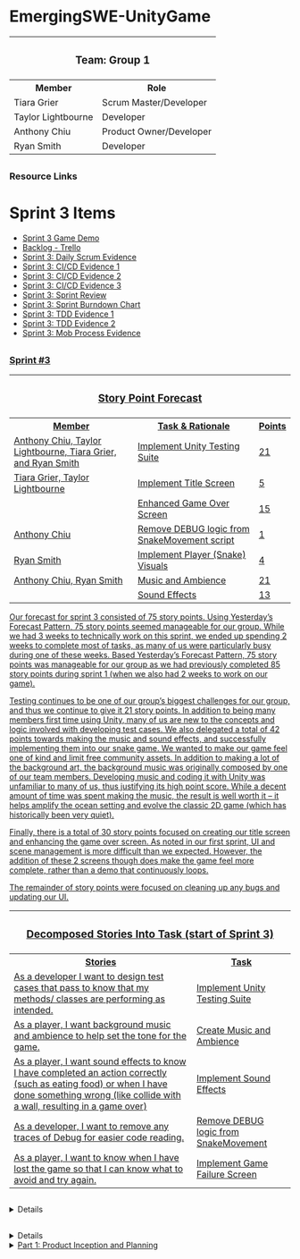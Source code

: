 <h1>EmergingSWE-UnityGame</h1>

<table>
  <tr>
    <th colspan="2"><h3>Team: Group 1</h3></th>
  </tr>
  <tr>
    <th>Member</th>
    <th>Role</th>
  </tr>
  <tr>
    <td>Tiara Grier</td>
    <td>Scrum Master/Developer</td>
  </tr>
  <tr>
    <td>Taylor Lightbourne</td>
    <td>Developer</td>
  </tr>
  <tr>
    <td>Anthony Chiu</td>
    <td>Product Owner/Developer</td>
  </tr>
  <tr>
    <td>Ryan Smith</td>
    <td>Developer</td>
  </tr>
</table>

## <h3>Resource Links</h3>
<h1>Sprint 3 Items</h1>
<ul>
  <li><a href="https://swegroup1.itch.io/sea-snake" target="_blank">Sprint 3 Game Demo</a></li>
  <li><a href="https://trello.com/b/UdariJbe/snake-game" target="_blank">Backlog - Trello</a></li>
  <li><a href="https://github.com/ryan-matthew-smith/EmergingSWE-UnityGame/blob/main/Documents/Sprint%203/sprint3_scrum_check_evidence.PNG" target="_blank">Sprint 3: Daily Scrum Evidence</a></li>
  <li><a href="https://github.com/ryan-matthew-smith/EmergingSWE-UnityGame/blob/main/Documents/Sprint%203/sprint3_CICD_evidence_1.png" target="_blank">Sprint 3: CI/CD Evidence 1</a></li>
  <li><a href="https://github.com/ryan-matthew-smith/EmergingSWE-UnityGame/blob/main/Documents/Sprint%203/sprint3_CICD_evidence_2.png" target="_blank">Sprint 3: CI/CD Evidence 2</a></li>
  <li><a href="https://github.com/ryan-matthew-smith/EmergingSWE-UnityGame/blob/main/Documents/Sprint%202/CI_CD_evidence_3.png" target="_blank">Sprint 3: CI/CD Evidence 3</a></li>
  <li><a href="https://github.com/ryan-matthew-smith/EmergingSWE-UnityGame/blob/main/Documents/Sprint%203/sprint_3_sprint_review.pdf" target="_blank">Sprint 3: Sprint Review</a></li>
  <li><a href="https://github.com/ryan-matthew-smith/EmergingSWE-UnityGame/blob/main/Documents/Sprint%203/sprint_3_burndown_chart.png" target="_blank">Sprint 3: Sprint Burndown Chart</a></li>
  <li><a href="https://github.com/ryan-matthew-smith/EmergingSWE-UnityGame/blob/main/Documents/Sprint%203/sprint3_test_part_1.png" target="_blank">Sprint 3: TDD Evidence 1</a></li>
  <li><a href="https://github.com/ryan-matthew-smith/EmergingSWE-UnityGame/blob/main/Documents/Sprint%203/sprint3_test_part_2.png" target="_blank">Sprint 3: TDD Evidence 2</a></li>
  <li><a href="https://github.com/ryan-matthew-smith/EmergingSWE-UnityGame/blob/main/Documents/Sprint%203/sprint_3_mob_evidence.png" target ="_blank">Sprint 3: Mob Process Evidence</li>
</ul>
    
## <h3>Sprint #3</h3>
<table>
<tr>
  <th colspan ="3">
    <h3>
      Story Point Forecast
    </h3> 
      
  </th>
    <tr>
    <th>Member</th>
    <th>Task & Rationale</th>
    <th>Points</th>
  </tr>
  <tr>
    <td>Anthony Chiu, Taylor Lightbourne, Tiara Grier, and Ryan Smith</td>
    <td>Implement Unity Testing Suite</td>
    <td>21</td>
    
  </tr>
      <tr>
    <td>Tiara Grier, Taylor Lightbourne</td>
    <td>Implement Title Screen</td>
    <td>5</td>
  </tr>
        <tr>
          <td></td>
    <td>Enhanced Game Over Screen</td>
    <td>15</td>
  </tr>
      <tr>
    <td>Anthony Chiu</td>
    <td>Remove DEBUG logic from SnakeMovement script</td>
    <td>1</td>
       </tr>
    <tr>
    <td>Ryan Smith</td>
    <td>Implement Player (Snake) Visuals </td>
    <td>4</td>
       </tr>
    <tr>
    <td>Anthony Chiu, Ryan Smith</td>
    <td>Music and Ambience </td>
    <td>21</td>
       </tr>
           <tr>
             <td></td>
    <td>Sound Effects </td>
    <td>13</td>
       </tr>

</tr>
  
</table>

  <p>
  Our forecast for sprint 3 consisted of 75 story points. Using Yesterday’s Forecast Pattern, 75 story points seemed manageable for our group. While we had 3 weeks to technically work on this sprint, we ended up spending 2 weeks to complete most of tasks, as many of us were particularly busy during one of these weeks. Based  Yesterday’s Forecast Pattern, 75 story points was manageable for our group as we had previously completed 85 story points during sprint 1 (when we also had 2 weeks to work on our game).  
    
  Testing continues to be one of our group’s biggest challenges for our group, and thus we continue to give it 21 story points. In addition to being many members first time using Unity, many of us are new to the concepts and logic involved with developing test cases. We also delegated a total of 42 points towards making the music and sound effects, and successfully implementing them into our snake game. We wanted to make our game feel one of kind and limit free community assets. In addition to making a lot of the background art, the background music was originally composed by one of our team members. Developing music and coding it with Unity was unfamiliar to many of us, thus justifying its high point score. While a decent amount of time was spent making the music, the result is well worth it – it helps amplify the ocean setting and evolve the classic 2D game (which has historically been very quiet). 

  Finally, there is a total of 30 story points focused on creating our title screen and enhancing the game over screen. As noted in our first sprint, UI and scene management is more difficult than we expected. However, the addition of these 2 screens though does make the game feel more complete, rather than a demo that continuously loops. 

  The remainder of story points were focused on cleaning up any bugs and updating our UI. 
  </p>
  
<table>
  <tr>
  <th colspan ="2">
    <h3>
      Decomposed Stories Into Task (start of Sprint 3)
    </h3> 
      </th>
    <tr>
    <th>Stories</th>
    <th>Task</th>
   </tr>
   <tr>
    <td>As a developer I want to design test cases that pass to know that my methods/ classes are performing as intended.</td>
    <td>Implement Unity Testing Suite</td>
  </tr>
     <tr>
    <td>As a player, I want background music and ambience to help set the tone for the game.</td>
    <td>Create Music and Ambience</td>
  </tr>
       <tr>
    <td>As a player, I want sound effects to know I have completed an action correctly (such as eating food) or when I have done something wrong (like collide with a wall, resulting in a game over)</td>
    <td>Implement Sound Effects</td>
  </tr>
           <tr>
    <td>As a developer, I want to remove any traces of Debug for easier code reading.</td>
    <td>Remove DEBUG logic from SnakeMovement</td>
  </tr>
             <tr>
    <td>As a player, I want to know when I have lost the game so that I can know what to avoid and try again.</td>
    <td>Implement Game Failure Screen</td>
  </tr>
</table>


##
<details>
<summary>Sprint #2</summary>
<h1>Sprint 2</h1>
  <h3>Resource Links</h3>

<ul>
  <li><a href="https://swegroup1.itch.io/snake-3d-sprint-1-demo" target="_blank">Sprint 2 Game Demo</a></li>
  <li><a href="https://trello.com/b/UdariJbe/snake-game" target="_blank">Backlog - Trello</a></li>
  <li><a href="https://github.com/ryan-matthew-smith/EmergingSWE-UnityGame/blob/main/Documents/Sprint%202/scrum_check_evidence.PNG" target="_blank">Sprint 2: Daily Scrum Evidence</a></li>
  <li><a href="https://github.com/ryan-matthew-smith/EmergingSWE-UnityGame/blob/main/Documents/Sprint%202/ci_cd_evidence.PNG" target="_blank">Sprint 2: CI/CD Evidence 1</a></li>
  <li><a href="https://github.com/ryan-matthew-smith/EmergingSWE-UnityGame/blob/main/Documents/Sprint%202/CI_CD_evidence_2.png" target="_blank">Sprint 2: CI/CD Evidence 2</a></li>
  <li><a href="https://github.com/ryan-matthew-smith/EmergingSWE-UnityGame/blob/main/Documents/Sprint%202/CI_CD_evidence_3.png" target="_blank">Sprint 2: CI/CD Evidence 3</a></li>
  <li><a href="https://github.com/ryan-matthew-smith/EmergingSWE-UnityGame/blob/main/Documents/Sprint%202/sprint2_review.PNG" target="_blank">Sprint 2: Sprint Review</a></li>
  <li><a href="https://github.com/ryan-matthew-smith/EmergingSWE-UnityGame/blob/main/Documents/Sprint%202/sprint2_burndown.PNG" target="_blank">Sprint 2: Sprint Burndown Chart</a></li>
  <li><a href="https://github.com/ryan-matthew-smith/EmergingSWE-UnityGame/blob/main/Documents/Sprint%202/test_sprint_2.png" target="_blank">Sprint 2: TDD Evidence</a></li>
  <li><a href="https://github.com/ryan-matthew-smith/EmergingSWE-UnityGame/blob/main/Documents/Sprint%202/mob_sprint_2.png" target ="_blank">Sprint 2: Mob Process Evidence</li>
  <li><a href="https://github.com/ryan-matthew-smith/EmergingSWE-UnityGame/blob/main/Documents/Sprint%202/mob_sprint_2_second_picture.png" target ="_blank">Sprint 2: Mob Process Evidence 2</li>
</ul>

<table>
  <tr>
    <th colspan ="3">
      <h3>
        Story Point Forecast
      </h3> 
    </th>
      <tr>
      <th>Member</th>
      <th>Task & Rationale</th>
      <th>Points</th>
    </tr>
    <tr>
      <td>Anthony Chiu, Taylor Lightbourne, Tiara Grier, and Ryan Smith</td>
      <td>Implement Unity Testing Suite</td>
      <td>21</td>
    </tr>
    <tr>
      <td></td>
      <td>Implement CI/CD Implementation for Unity</td>
      <td>21</td>
    </tr>
    <tr>
      <td>Taylor Lightbourne</td>
      <td>Implement Game Failure Screen</td>
      <td>8</td>
  </tr>
        <tr>
      <td>Tiara Grier</td>
      <td>Fix Score Bugs</td>
      <td>5</td>
    </tr>
          <tr>
      <td></td>
      <td>Update Points UI to Increase on Food Collect</td>
      <td>4</td>
    </tr>
      <tr>
      <td>Ryan Smith</td>
      <td>Environment Visuals</td>
      <td>4</td>
        </tr>
  </tr>
</table>

<p>
  Our forecast for sprint 2 consisted of 63 points. This is close to our Sprint 1 which had 85 story points. We did yesterday's forcast pattern to account that 3/11-3/15 was KSU's Spring Break period, so we planned to do a little bit less this sprint to give every one some well deserved rest. 21 of our points were focused on creating more test cases; this was an unexpected challenge for everyone during Sprint 1 due to our limited knowledge of testing in software. We suspected that this would be another challenge during this sprint and gave it 21 story points. The other 21 story points were also focused on implementing a CI/CD which was a new concept for everyone on the team. We feel we scored this appropriately as part of this task included researching what CI/CD are available (and ideally free), and learning how to integrate with Github. We ended up using Github Action. These 2 tasks were are most challenging parts of Sprint 2, which is why every team member was involved. We focused more of our energy on these tasks over this 1 week span; based on previous sprint, it seems the team can handle ~40 story points per week with a full team. While 23 remaining story points may seem like a lot, most of them were focused on either implementing features we were working on towards the end of Sprint 1 but did not finish, or making small tweaks and bug fixes to the game's appearance. These tasks were not as complicated as testing or CI/CD, and thus were completed relatively quickly with little strain on the team.   
</p>

<table>
  <tr>
  <th colspan ="2">
    <h3>
      Decomposed Stories Into Task (start of Sprint 2)
    </h3> 
      </th>
    <tr>
    <th>Stories</th>
    <th>Task</th>
   </tr>
   <tr>
    <td>As a developer I want to design test cases that pass to know that my methods/ classes are performing as intended.</td>
    <td>Implement Unity Testing Suite</td>
  </tr>
     <tr>
    <td>As a developer I want to design CI/CD that should pass all of the team's test to ensure everything in our repository works properly.</td>
    <td>Implement CI/CD Implementation for Unity/Git</td>
  </tr>
       <tr>
    <td>As the player, I would like a visually appealing world to play in.</td>
    <td>Environment Visuals</td>
  </tr>
           <tr>
    <td>As a player, I want to make sure my Hi-Score saves without issues. </td>
    <td>Fix Score Bugs</td>
  </tr>
             <tr>
    <td>As a player, I want to know the progress of my score.</td>
    <td>Update Point Progress Bar</td>
  </tr>

  <tr>
    <td>As the player, I want to have a into/ title screen to help set the atmosphere of the game, and also prompt me to start the game when I am ready. </td>
    <td>Implement Title Screen</td>
  </tr>


  <tr>
    <td>As the player, I want to be able to add additional features, like go back to the main menu/ title screen again.</td>
    <td>Enhanced Game Over Screen</td>
  </tr>
</table>

</details>








##
<details>
<summary>Sprint #1</summary>
<h1>Sprint 1</h1>
<h3>Resource Links</h3>
  
<ul>
  <li><a href="https://swegroup1.itch.io/snake-3d-sprint-1-demo" target="_blank">Sprint 1 Game Demo</a></li>
  <li><a href="https://trello.com/b/UdariJbe/snake-game" target="_blank">Backlog - Trello</a></li>
  <li><a href="https://github.com/ryan-matthew-smith/EmergingSWE-UnityGame/blob/main/Documents/Sprint%201/scrum_standup_evidence.PNG" target="_blank">Sprint 1: Daily Scrum Evidence</a></li>
  <li><a href="https://github.com/ryan-matthew-smith/EmergingSWE-UnityGame/blob/main/Documents/Sprint%201/Sprint%201%20Review.pdf" target="_blank">Sprint 1: Sprint Review</a></li>
  <li><a href="https://github.com/ryan-matthew-smith/EmergingSWE-UnityGame/blob/main/Documents/Sprint%201/burndown.png" target="_blank">Sprint 1: Sprint Burndown Chart</a></li>
  <li><a href="https://github.com/ryan-matthew-smith/EmergingSWE-UnityGame/blob/main/Documents/Sprint%201/test_driven_development_evidence.png" target="_blank">Sprint 1: TDD Evidence</a></li>
  <li><a href="https://github.com/ryan-matthew-smith/EmergingSWE-UnityGame/blob/main/Documents/Sprint%201/Mob%20Process.png" target ="_blank">Sprint 1: Mob Process Evidence</li>
</ul>
    
<table>
<tr>
  <th colspan ="3">
    <h3>
      Story Point Forecast
    </h3> 
  </th>
    <tr>
    <th>Member</th>
    <th>Task & Rationale</th>
    <th>Points</th>
  </tr>
  <tr>
    <td>Anthony Chiu</td>
    <td>Implement Snake Speed Increase</td>
    <td>15</td>
  </tr>
  <tr>
    <td></td>
    <td>Implement Snake Collision with Snake Segment</td>
    <td>14</td>
          <tr>
    <td></td>
    <td>Implement Snake Collison with Walls</td>
    <td>14</td>
  </tr>
  </tr>
    <tr>
    <td></td>
    <td>Implement Snake Speed Increase</td>
    <td>6</td>
  </tr>
      <tr>
    <td>Anthony Chiu & Taylor Lightbourne</td>
    <td>Collectable Food Object</td>
    <td>8</td>
  </tr>
      <tr>
    <td>Tiara Grier</td>
    <td>Make UI Dynamically Scale with Screen</td>
    <td>3</td>
  </tr>
        <tr>
    <td></td>
    <td>Update Points UI to Increase on Food Collect</td>
    <td>4</td>
  </tr>
    <tr>
    <td>Ryan Smith</td>
    <td>Skybox Visual</td>
    <td>4</td>
       </tr>
       <tr>
          <td>Ryan Smith & Anthony Chiu</td>
    <td>Implement Camera That Follows Snake Object</td>
    <td>17</td>
  </tr>
</tr>
</table>

<p>
Our forecast for sprint 1 consisted of 85 points. The tasks that we wanted to accomplish during this sprint were related to implementing the core gameplay components of a snake game, such as the snake increasing in speed and length when consuming food, and the player receiving a game over when the snake either hits a wall or one of its own body segements. Story points were also given to items that improved the aesthetic of the game and providing a score UI for players. More points were placed onto tasks that focused on the gameplay, and movement of our game. Camera movement has the most story points (17) because we suspected there would be a lot of challenges in implementing a camera system that feel like you are tailing behind the snake (similar to how the camera is in Mario Kart), while also being mindful of providing a non-disorienting viewpoint for the player as the navigate the snake in a 3D space. This is the first time many of the team members are using Unity, and we anticipated this would be the most difficult portion of this scrum. In reality, some of these tasks ended being a lot easier than expected, so some their story points could have been decreased.
</p>
<p>
On the flip side, we anticipated the UI to be one of the easier tasks compared to the gameplay mechanics, thus those related tasks were given much lower story points; however, in reality, these ended up being some of our more challenging aspects of the project. On reflection, we maybe should have given them more points since it was the first time we were designing a UI with Unity and its tools.
</p>



<table>
  <tr>
  <th colspan ="2">
    <h3>
      Decomposed Stories Into Task
    </h3> 
      </th>
    <tr>
    <th>Stories</th>
    <th>Task</th>
   </tr>
   <tr>
    <td>As a player, I want my input to control the Snake character so that my actions have an effect on the game.</td>
    <td>Implement Controllable Snake Object</td>
  </tr>
  <tr>
      <td>As a player, I want to be able to see the snake character and what is in front of me so that I can engage with the game world.</td>
      <td>Implement Camera That Follows Snake Object</td>
  </tr>
       <tr>
    <td>As a player, I want to be able to see game information in a HUD so that I can be motivated to know my status working towards the game objective.</td>
    <td>Implement Points UI</td>
  </tr>
         <tr>
    <td>As a player, I want the Snake's speed to increase as I collect food so that I can be challenged by the games increasingly difficulty.</td>
    <td>Implement Snake Speed Increase</td>
  </tr>
          <tr>
    <td>As a player, I want to be penalized when the Snake character collides with itself so that I can be challenged to avoid it.</td>
    <td>Implement Snake Collision with Walls</td>
  </tr>
            <tr>
    <td>As a player, I want to be penalized when the Snake character collides with itself so that I can be challenged to avoid it.</td>
    <td>Implement Snake Collision with Snake Segment</td>
  </tr>
              <tr>
    <td>As a player, I want the Snake's length to increase as I collect food so that I can be challenged by the games increasingly difficulty.</td>
    <td>Implement Snake Length Increase</td>
  </tr>
                <tr>
    <td>As a player, I want the Snake's length to increase as I collect food so that I can be challenged by the games increasingly difficulty.</td>
    <td>Implement Snake Length Increase</td>
  </tr>
                  <tr>
    <td>As the player, I want the UI interface to adapt to the window size of the game for an easy to read and flexible game experience.</td>
    <td>Make UI dynamically scale with screen</td>
  </tr>
                    <tr>
    <td>As the player, I want to have a visually appealing background (skybox) that will make the game feel more realistic.</td>
    <td>Implement Skybox Visuals</td>
  </tr>
     <tr>
    <td>As a player, I want to be able to collect food objects in the game so that I have an objective while playing.</td>
    <td>Implement Collectable Food Object</td>
  </tr>
       <tr>
    <td>As a player, I want to be able to see the UI update to display my current points when I collect food so that I can know my progress in the game.</td>
    <td>Update Points UI to Increase On Food Collectt</td>
  </tr>
         <tr>
    <td>As the player, I would like a visually appealing representation of the snake that is more advanced and detailed than the traditional 2D snake.</td>
    <td>Model 3D Snake in Blender</td>
  </tr>
           <tr>
    <td>As a player, I want the game to reset at certain points so that I can continue playing.</td>
    <td>Implement Scene Reset Function</td>
  </tr>
             <tr>
    <td>As a player, I want to know when I have lost the game so that I can know what to avoid and try again.</td>
    <td>Implement Game Failure Screen</td>
  </tr>
</table>
</details>

<details>
<summary>Part 1: Product Inception and Planning</summary>
<br>
<h3>Product Vision</h3>
<p>Our product is for gamers who originally played the Snake game. This new and improved Snake is a three-dimensional game that reimagines and expands on the retro 2D Snake game. Unlike the original game, which has limited potential and restricted movement and environments, our product will grow the World of Snake giving the player a better visual experience and making players feel they have more control of the snake in a more open environment.</p>

## <h3>Rationale for Product Backlog Order</h3>
<ol>
  <li>The first user story will focus on implementing a controllable snake object, as it will serve as the game's main character. This is essential for players to be able to navigate the game by moving the snake forward and changing its direction.</li>
  <li>We will incorporate a camera feature that tracks the snake and follows the snake's movements. This will ensure that players have a clear view of the snake's path and the length of its body at all times.</li>
  <li>To build the original game, we will need to introduce a food object for the snake to consume. This element will allow users to earn points and contribute to increasing the game's difficulty as it progresses.</li>
  <li>Next, we will implement a scoring system, which will be displayed on the user interface.</li>
  <li>The next user story will be to develop the functionality for the score to increment whenever the snake collects food. This feature can be developed in parallel with the next two user stories (6 and 7).</li>
  <li>In the next user story, we will introduce the ability for the snake to grow in length upon consuming the food object.</li>
  <li>In line with enhancing the snake's capabilities upon consuming food, we will implement a feature that increases the snake's speed when it eats the food object.</li>
  <li>We will develop the ability to detect when the snake collides with its own body. This development will be vital for future features, so we ordered it to occur prior to those user stories.</li>
  <li>Following this, we will introduce a scene reset function for players to reset the game and start again. Initially, this functionality will be triggered manually for testing, but it will be needed in the last user story when the user loses the game.</li>
  <li>We predict the last user story will focus on implementing a game failure condition. This condition will be triggered when the snake collides with its own body, resulting in the game ending and the scene resetting.</li>
</ol>

## <h3>Definition of Ready</h3>
<ol>
  <li>Implement Controllable Snake Object
    <ul>
      <li><b>Story Points:</b> 7</li>
      <li><b>User Story:</b> As a player, I want my input to control the Snake character so that my actions have an effect on the game.</li>
    </ul>
  </li>
  <li>Implement Camera That Follows Snake Object
    <ul>
      <li><b>Story Points:</b> 17</li>
      <li><b>User Story:</b> As a player, I want to be able to see the snake character and what is in front of me so that I can engage with the game world.</li>
    </ul>
  </li>
  <li><b>Implement Collectable Food Object</b>
    <ul>
      <li><b>Story Points:</b> 8</li>
      <li><b>User Story:</b> As a player, I want to be able to collect food objects in the game so that I have an objective while playing.</li>
    </ul>
  </li>
  <li><b>Implement Points UI</b>
    <ul>
      <li><b>Story Points:</b> 3</li>
      <li><b>User Story:</b> As a player, I want to be able to see game information in a HUD so that I can be motivated to know my status working towards the game objective.</li>
    </ul>
  </li>
  <li><b>Update Points UI to Increase On Food Collect</b>
    <ul>
      <li><b>Story Points:</b> 4</li>
      <li><b>User Story:</b> As a player, I want to be able to see the UI update to display my current points when I collect food so that I can know my progress in the game.</li>
    </ul>
  </li>
  <li><b>Implement Snake Length Increase</b>
    <ul>
      <li><b>Story Points:</b> 15</li>
      <li><b>User Story:</b> As a player, I want the Snake's length to increase as I collect food so that I can be challenged by the games increasingly difficulty.</li>
    </ul>
  </li>
  <li><b>Implement Snake Speed Increase</b>
    <ul>
      <li><b>Story Points:</b> 6</li>
      <li><b>User Story:</b> As a player, I want the Snake's speed to increase as I collect food so that I can be challenged by the games increasingly difficulty.</li>
    </ul>
  </li>
  <li><b>Implement Snake Collision with Snake Segment</b>
    <ul>
      <li><b>Story Points:</b> 14</li>
      <li><b>User Story:</b> As a player, I want to be penalized when the Snake character collides with itself so that I can be challenged to avoid it.</li>
    </ul>
  </li>
  <li><b>Implement Scene Reset Function</b>
    <ul>
      <li><b>Story Points:</b> 13</li>
      <li><b>User Story:</b> As a player, I want the game to reset at certain points so that I can continue playing.</li>
    </ul>
  </li>
  <li><b>Implement Game Failure Condition</b>
    <ul>
      <li><b>Story Points:</b> 8</li>
      <li><b>User Story:</b> As a player, I want to know when I have lost the game so that I can know what to avoid and try again.</li>
    </ul>
  </li>
</ol>
</details>

